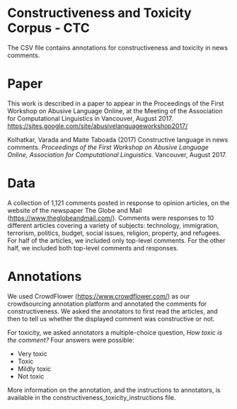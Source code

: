 # Constructiveness and Toxicity Corpus - CTC

The CSV file contains annotations for constructiveness and toxicity in news comments.

# Paper
This work is described in a paper to appear in the Proceedings of the First Workshop on Abusive Language Online, at the Meeting of the Association for Computational Linguistics in Vancouver, August 2017. https://sites.google.com/site/abusivelanguageworkshop2017/

Kolhatkar, Varada and Maite Taboada (2017) Constructive language in news comments. *Proceedings of the First Workshop on Abusive Language Online, Association for Computational Linguistics.* Vancouver, August 2017. 

# Data
A collection of 1,121 comments posted in response to opinion articles, on the website of the newspaper The Globe and Mail (https://www.theglobeandmail.com/). Comments were responses to 10 different articles covering a variety of subjects: technology, immigration, terrorism, politics, budget, social issues, religion, property, and refugees. For half of the articles, we included only top-level comments. For the other half, we included both top-level comments and responses. 

# Annotations
We used CrowdFlower (https://www.crowdflower.com/) as our crowdsourcing annotation platform and annotated the comments for constructiveness. We asked the annotators to first read the articles, and then to tell us whether the displayed comment was constructive or not. 

For toxicity, we asked annotators a multiple-choice question, *How toxic is the comment?* Four answers were possible:

  - Very toxic
  - Toxic
  - Mildly toxic
  - Not toxic

More information on the annotation, and the instructions to annotators, is available in the constructiveness_toxicity_instructions file. 


